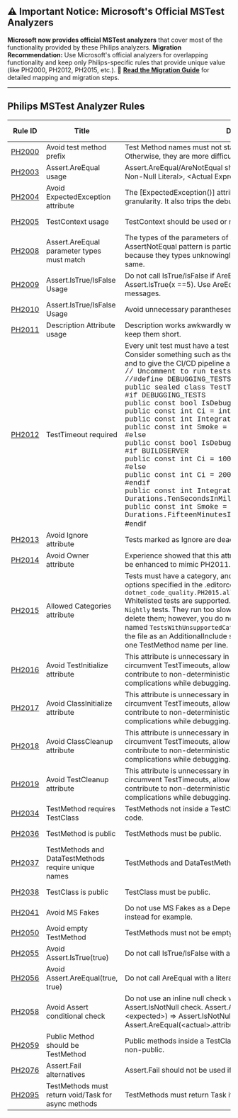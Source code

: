 ## ⚠️ Important Notice: Microsoft's Official MSTest Analyzers

**Microsoft now provides official MSTest analyzers** that cover most of the functionality provided by these Philips analyzers. 
**Migration Recommendation:** Use Microsoft's official analyzers for overlapping functionality and keep only Philips-specific rules that provide unique value (like PH2000, PH2012, PH2015, etc.).
📖 **[Read the Migration Guide](../Documentation/MSTest-Migration-Guide.md)** for detailed mapping and migration steps.

---

## Philips MSTest Analyzer Rules

| Rule ID | Title                                                | Description                                                  | Migration Status |
| ------- | ---------------------------------------------------- | ------------------------------------------------------------ | ---------------- |
| [PH2000](../Documentation/Diagnostics/PH2000.md)  | Avoid test method  prefix                            | Test Method names must not start with 'Test', 'Ensure', or 'Verify'. Otherwise, they are more difficult to find in sorted lists in Test Explorer. | 📌 **Keep** (Unique) |
| [PH2003](../Documentation/Diagnostics/PH2003.md)  | Assert.AreEqual usage                                | Assert.AreEqual/AreNotEqual should be of the form AreEqual(&lt;Expected Non-Null Literal&gt;, &lt;Actual Expression&gt;) | ⚠️ **Consider [MSTEST0037](https://learn.microsoft.com/dotnet/core/testing/mstest-analyzers/mstest0037)** |
| [PH2004](../Documentation/Diagnostics/PH2004.md)  | Avoid ExpectedException attribute                    | The [ExpectedException()] attribute does not have line number granularity.  It also trips the debugger.  Use Assert.Throws() instead. | ✅ **Use [MSTEST0006](https://learn.microsoft.com/dotnet/core/testing/mstest-analyzers/mstest0006)** |
| [PH2005](../Documentation/Diagnostics/PH2005.md)  | TestContext usage                                    | TestContext should be used or removed.                       | ✅ **Use [MSTEST0005](https://learn.microsoft.com/dotnet/core/testing/mstest-analyzers/mstest0005)** |
| [PH2008](../Documentation/Diagnostics/PH2008.md)  | Assert.AreEqual parameter types must match           | The types of the parameters of Are[Not]Equal must match.  The AssertNotEqual pattern is particularly insidious, as the Assert may pass because they types unknowingly differ, even though the values are the same. | ⚠️ **Consider [MSTEST0037](https://learn.microsoft.com/dotnet/core/testing/mstest-analyzers/mstest0037)** |
| [PH2009](../Documentation/Diagnostics/PH2009.md)  | Assert.IsTrue/IsFalse Usage                          | Do not call IsTrue/IsFalse if AreEqual/AreNotEqual will suffice.  E.g., avoid Assert.IsTrue(x ==5).  Use AreEqual(5, x) instead for clearer error messages. | ⚠️ **Consider [MSTEST0037](https://learn.microsoft.com/dotnet/core/testing/mstest-analyzers/mstest0037)** |
| [PH2010](../Documentation/Diagnostics/PH2010.md)  | Assert.IsTrue/IsFalse Usage                          | Avoid unnecessary parantheses around &lt;expected&gt; and &lt;actual&gt; | 📌 **Keep** (Style) |
| [PH2011](../Documentation/Diagnostics/PH2011.md)  | Description Attribute usage                          | Description works awkwardly with Test Explorer. Avoid literal strings and keep them short. | 📌 **Keep** (Unique) |
| [PH2012](../Documentation/Diagnostics/PH2012.md)  | TestTimeout required                                 | Every unit test must have a test timeout to help prevent CI/CD bloat.  Consider something such as the following to exempt active debugging and to give the CI/CD pipeline a small buffer:<br /><span style="font-family:'Courier New', monospace">// Uncomment to run tests locally in a debugger.<br>//#define DEBUGGING_TESTS<br>     public sealed class TestTimeouts 	{<br> #if DEBUGGING_TESTS<br> 		public const bool IsDebuggingTests = true;<br> 		public const int Ci = int.MaxValue;<br> 		public const int Integration = int.MaxValue;<br> 		public const int Smoke = int.MaxValue;<br> #else<br> 		public const bool IsDebuggingTests = false;<br>   #if BUILDSERVER<br> 		public const int Ci = 1000;<br> #else<br> 		public const int Ci = 200;<br>#endif<br> 		public const int Integration = Durations.TenSecondsInMilliseconds;<br> public const int Smoke = Durations.FifteenMinutesInMilliseconds;</span><br> #endif | 📌 **Keep** (Unique) |
| [PH2013](../Documentation/Diagnostics/PH2013.md)  | Avoid Ignore attribute                               | Tests marked as Ignore are dead code.                        | ✅ **Use [MSTEST0015](https://learn.microsoft.com/dotnet/core/testing/mstest-analyzers/mstest0015)** |
| [PH2014](../Documentation/Diagnostics/PH2014.md)  | Avoid Owner attribute                                | Experience showed that this attribute's contents languished.  This could be enhanced to mimic PH2011. | 📌 **Keep** (Unique) |
| [PH2015](../Documentation/Diagnostics/PH2015.md)  | Allowed Categories attribute                         | Tests must have a category, and the allowed category must match options specified in the .editorconfig.  E.g., `dotnet_code_quality.PH2015.allowed_test_categories=Unit,Integration`<br />Whitelisted tests are supported.  E.g., perhaps you have 100 legacy `Nightly` tests.  They run too slowly to be `Unit` tests.  You do not want to delete them; however, you do not want any more created.  Create a file named `TestsWithUnsupportedCategory.Allowed.txt`in the project.  Mark the file as an AdditionalInclude such that the Analyzer can see it.  Specify one TestMethod name per line. | 📌 **Keep** (Unique) |
| [PH2016](../Documentation/Diagnostics/PH2016.md)  | Avoid TestInitialize attribute                       | This attribute is unnecessary in the C# programming language. They circumvent TestTimeouts, allowing for slower Test Runs.  They can contribute to non-deterministic test execution order, resulting complications while debugging. | ✅ **Use [MSTEST0008](https://learn.microsoft.com/dotnet/core/testing/mstest-analyzers/mstest0008)** |
| [PH2017](../Documentation/Diagnostics/PH2017.md)  | Avoid ClassInitialize attribute                      | This attribute is unnecessary in the C# programming language. They circumvent TestTimeouts, allowing for slower Test Runs.  They can contribute to non-deterministic test execution order, resulting complications while debugging. | ✅ **Use [MSTEST0010](https://learn.microsoft.com/dotnet/core/testing/mstest-analyzers/mstest0010)** |
| [PH2018](../Documentation/Diagnostics/PH2018.md)  | Avoid ClassCleanup attribute                         | This attribute is unnecessary in the C# programming language. They circumvent TestTimeouts, allowing for slower Test Runs.  They can contribute to non-deterministic test execution order, resulting complications while debugging. | ✅ **Use [MSTEST0011](https://learn.microsoft.com/dotnet/core/testing/mstest-analyzers/mstest0011)** |
| [PH2019](../Documentation/Diagnostics/PH2019.md)  | Avoid TestCleanup attribute                          | This attribute is unnecessary in the C# programming language. They circumvent TestTimeouts, allowing for slower Test Runs.  They can contribute to non-deterministic test execution order, resulting complications while debugging. | ✅ **Use [MSTEST0009](https://learn.microsoft.com/dotnet/core/testing/mstest-analyzers/mstest0009)** |
| [PH2034](../Documentation/Diagnostics/PH2034.md)  | TestMethod requires TestClass                        | TestMethods not inside a TestClass are not executed.  They are dead code. | ✅ **Use [MSTEST0030](https://learn.microsoft.com/dotnet/core/testing/mstest-analyzers/mstest0030)** |
| [PH2036](../Documentation/Diagnostics/PH2036.md)  | TestMethod is public                                 | TestMethods must be public.                                  | ✅ **Use [MSTEST0003](https://learn.microsoft.com/dotnet/core/testing/mstest-analyzers/mstest0003)** |
| [PH2037](../Documentation/Diagnostics/PH2037.md)  | TestMethods and DataTestMethods require unique names | TestMethods and DataTestMethods require unique names.        | ⚠️ **Consider [MSTEST0003](https://learn.microsoft.com/dotnet/core/testing/mstest-analyzers/mstest0003)** |
| [PH2038](../Documentation/Diagnostics/PH2038.md)  | TestClass is public                                  | TestClass must be public.                                    | ✅ **Use [MSTEST0002](https://learn.microsoft.com/dotnet/core/testing/mstest-analyzers/mstest0002)** |
| [PH2041](../Documentation/Diagnostics/PH2041.md)  | Avoid MS Fakes                                       | Do not use MS Fakes as a Dependency Injection solution. Use Moq instead for example. | 📌 **Keep** (Unique) |
| [PH2050](../Documentation/Diagnostics/PH2050.md)  | Avoid empty TestMethod                               | TestMethods must not be empty.                               | ⚠️ **Consider [MSTEST0003](https://learn.microsoft.com/dotnet/core/testing/mstest-analyzers/mstest0003)** |
| [PH2055](../Documentation/Diagnostics/PH2055.md)  | Avoid Assert.IsTrue(true)                            | Do not call IsTrue/IsFalse with a literal true/false.        | ⚠️ **Consider [MSTEST0037](https://learn.microsoft.com/dotnet/core/testing/mstest-analyzers/mstest0037)** |
| [PH2056](../Documentation/Diagnostics/PH2056.md)  | Avoid Assert.AreEqual(true, true)                    | Do not call AreEqual with a literal true/false.              | ⚠️ **Consider [MSTEST0037](https://learn.microsoft.com/dotnet/core/testing/mstest-analyzers/mstest0037)** |
| [PH2058](../Documentation/Diagnostics/PH2058.md)  | Avoid Assert conditional check                       | Do not use an inline null check while asserting. Use a different Assert.IsNotNull check. Assert.AreEqual(&lt;actual>?.attribute, &lt;expected>) => Assert.IsNotNull(&lt;actual>); Assert.AreEqual(&lt;actual>.attribute, &lt;expected>) | ✅ **Use [MSTEST0026](https://learn.microsoft.com/dotnet/core/testing/mstest-analyzers/mstest0026)** |
| [PH2059](../Documentation/Diagnostics/PH2059.md)  | Public Method should be TestMethod                   | Public methods inside a TestClass should either be a test method or non-public. | ✅ **Use [MSTEST0029](https://learn.microsoft.com/dotnet/core/testing/mstest-analyzers/mstest0029)** |
| [PH2076](../Documentation/Diagnostics/PH2076.md)  | Assert.Fail alternatives                             | Assert.Fail should not be used if an alternative is more appropriate | ⚠️ **Consider [MSTEST0025](https://learn.microsoft.com/dotnet/core/testing/mstest-analyzers/mstest0025)** |
| [PH2095](../Documentation/Diagnostics/PH2095.md)  | TestMethods must return void/Task for async methods  | TestMethods must return Task if they are async methods, or void if not | ⚠️ **Consider [MSTEST0003](https://learn.microsoft.com/dotnet/core/testing/mstest-analyzers/mstest0003)** |


